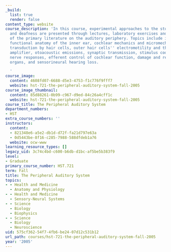 ```yaml
---
_build:
  list: true
  render: false
content_type: website
course_description: 'In this course, experimental approaches to the study of hearing
  and deafness are presented through lectures, laboratory exercises and discussions
  of the primary literature on the auditory periphery. Topics include inner-ear development,
  functional anatomy of the inner ear, cochlear mechanics and micromechanics, mechano-electric
  transduction by hair cells, outer hair cells'' electromotility and the cochlear
  amplifier, otoacoustic emissions, synaptic transmission, stimulus coding in auditory
  nerve responses, efferent control of cochlear function, damage and repair of hair-cell
  organs, and sensorineural hearing loss.

  '
course_image:
  content: 4608fd07-6688-d5e3-4753-f1c776f9fff7
  website: hst-721-the-peripheral-auditory-system-fall-2005
course_image_thumbnail:
  content: 85d88261-0b99-c967-d9ed-84c26a4cff1c
  website: hst-721-the-peripheral-auditory-system-fall-2005
course_title: The Peripheral Auditory System
department_numbers:
- HST
extra_course_numbers: ''
instructors:
  content:
  - 821348e6-a5e2-db1d-d72f-fa21d797e63a
  - 0d5443be-8f16-c285-7988-588dfdeb1a76
  website: ocw-www
learning_resource_types: []
legacy_uid: 3c74c4bd-c600-b6db-d1bc-af5be5b383f9
level:
- Graduate
primary_course_number: HST.721
term: Fall
title: The Peripheral Auditory System
topics:
- - Health and Medicine
  - Anatomy and Physiology
- - Health and Medicine
  - Sensory-Neural Systems
- - Science
  - Biology
  - Biophysics
- - Science
  - Biology
  - Neuroscience
uid: 575cf362-54f7-4fb6-be24-07d12c531b12
url_path: courses/hst-721-the-peripheral-auditory-system-fall-2005
year: '2005'
---
```


